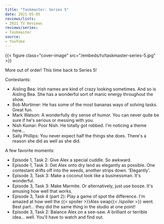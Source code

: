 ```yaml
---
title: "Taskmaster: Series 5"
date: 2021-05-05
reviews/lists:
- 2021 TV Reviews
reviews/series:
- Taskmaster
source:
- YouTube
---
```

{{< figure class="cover-image" src="/embeds/tv/taskmaster-series-5.jpg" >}}

More out of order! This time back to Series 5! 

Contestants:

* Aisling Bea: Irish names are kind of crazy looking sometimes. And so is Aisling Bea. She has a wonderful sort of manic energy throughout the show. 
* Bob Mortimer: He has some of the most bananas ways of solving tasks. Great fun. 
* Mark Watson: A wonderfully dry sense of humor. You can never quite be sure if he's serious or messing with you. 
* Nish Kumar: Poor Nish. He totally got robbed. I'm noticing a theme here...
* Sally Phillips: You never expect half the things she does. There's a reason she did as well as she did. 

A few favorite moments:

* Episode 1, Task 2: Give Alex a special cuddle. So awkward.
* Episode 1, Task 3: Get Alex onto dry land as elegantly as possible. One contestant drifts off into the weeds, another strips down. 'Elegantly'. 
* Episode 3, Task 3: Make a coconut look like a businessman. It's wonderful. 
* Episode 3, Task 3: Make Marmite. Or alternatively, just use booze. It's amusing how well that works. 
* Episode 3, Task 4 (part 2): Play a game of spot the difference. I'm amazed at how well the {{< spoiler >}}Alex swap{{< /spoiler >}} went. Best part... they did the same thing in the studio at one point!
* Episode 3, Task 2: Balance Alex on a see-saw. A brilliant or terrible idea... well. You'll have to watch and find out. 
